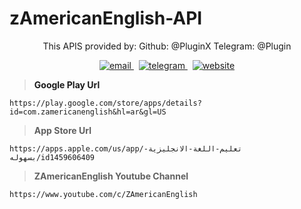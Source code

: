 # zAmericanEnglish-API
<p align="center">
  This APIS provided by:  
  Github: @PluginX  
  Telegram: @Plugin 
<p/>
<p align="center">
<p/>
<p align="center">
  <a href="mailto:yazanemails@gmail.com">
     <img  src="https://img.shields.io/badge/email-red?style=for-the-badge&logo=gmail&logoColor=white" alt="email">
  <a/>&nbsp;
  <a href="https://t.me/Avira">
     <img  src="https://img.shields.io/badge/telegram-red?style=for-the-badge&logo=telegram&logoColor=white" alt="telegram">
  <a/>&nbsp;
  <a href="https://apis.red">
     <img  src="https://img.shields.io/badge/apis-red?style=for-the-badge&logo=web&logoColor=white" alt="website">
  <a/>
<p/>

> **Google Play Url**
```
https://play.google.com/store/apps/details?id=com.zamericanenglish&hl=ar&gl=US
```   
> **App Store Url**
```
https://apps.apple.com/us/app/تعليم-اللغة-الانجليزية-بسهوله/id1459606409
```  
> **ZAmericanEnglish Youtube Channel**
```
https://www.youtube.com/c/ZAmericanEnglish
```  

